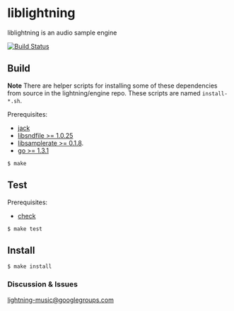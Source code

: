 liblightning
===========

liblightning is an audio sample engine

[![Build Status](https://travis-ci.org/lightning/liblightning.svg?branch=master)](https://travis-ci.org/lightning/liblightning)



Build
-----

**Note** There are helper scripts for installing some of these dependencies from source in the lightning/engine repo. These scripts are named `install-*.sh`.

Prerequisites:

* [jack](http://jackaudio.org)
* [libsndfile >= 1.0.25](http://www.mega-nerd.com/libsndfile/)
* [libsamplerate >= 0.1.8](http://www.mega-nerd.com/SRC/).
* [go >= 1.3.1](http://golang.org)

```shell
$ make
```

Test
----

Prerequisites:

* [check](http://check.sourceforge.net/)

```shell
$ make test
```

Install
-------

```shell
$ make install
```



### Discussion & Issues

lightning-music@googlegroups.com

